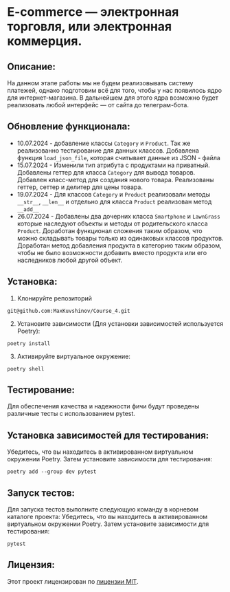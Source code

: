 # E-commerce — электронная торговля, или электронная коммерция.

## Описание:
На данном этапе работы мы не будем реализовывать систему платежей, однако подготовим всё для того, чтобы у нас появилось ядро для интернет-магазина. В дальнейшем для этого ядра возможно будет реализовать любой интерфейс — от сайта до телеграм-бота.

## Обновление функционала:
- 10.07.2024 - добавление классы `Category` и `Product`. Так же реализованно тестирование для данных классов.
Добавлена функция `load_json_file`, которая считывает данные из JSON - файла
- 15.07.2024 - Изменили тип атрибута с продуктами на приватный. Добавлены геттер для класса `Category` для вывода товаров. Добавлен класс-метод для создания нового товара. Реализованы геттер, сеттер и делитер для цены товара.
- 19.07.2024 - Для классов `Category` и `Product` реализовали методы `__str__`, `__len__` и отдельно для класса `Product` реализован метод `__add__`
- 26.07.2024 - Добавлены два дочерних класса `Smartphone` и `LawnGrass` которые наследуют объекты и методы от родительского класса `Product`. Доработан функционал сложения таким образом, что можно складывать товары только из одинаковых классов продуктов. Доработан метод добавления продукта в категорию таким образом, чтобы не было возможности добавить вместо продукта или его наследников любой другой объект.


## Установка:
1. Клонируйте репозиторий
```
git@github.com:MaxKuvshinov/Course_4.git
```
2. Установите зависимости (Для установки зависимостей используется Poetry):
```
poetry install
```
3. Активируйте виртуальное окружение:
```
poetry shell
```
## Тестирование:
Для обеспечения качества и надежности фичи будут проведены различные тесты с использованием pytest.

## Установка зависимостей для тестирования:
Убедитесь, что вы находитесь в активированном виртуальном окружении Poetry. Затем установите зависимости для тестирования:
```
poetry add --group dev pytest
```
## Запуск тестов:
Для запуска тестов выполните следующую команду в корневом каталоге проекта: Убедитесь, что вы находитесь в активированном виртуальном окружении Poetry. Затем установите зависимости для тестирования:
```
pytest
```

## Лицензия:
Этот проект лицензирован по [лицензии MIT](https://ru.wikipedia.org/wiki/%D0%9B%D0%B8%D1%86%D0%B5%D0%BD%D0%B7%D0%B8%D1%8F_MIT).